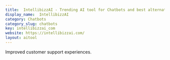 ```yaml
---
title:  IntellibizzAI - Trending AI tool for Chatbots and best alternatives
display_name:  IntellibizzAI
category: Chatbots
category_slug: chatbots
key: intellibizzai_com
website: https://intellibizzai.com/
layout: aitool
---
```


Improved customer support experiences.

